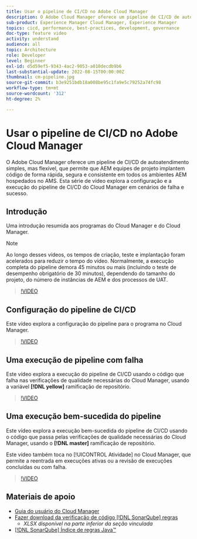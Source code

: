 ```yaml
---
title: Usar o pipeline de CI/CD no Adobe Cloud Manager
description: O Adobe Cloud Manager oferece um pipeline de CI/CD de autoatendimento simples, mas flexível, que permite que AEM equipes de projeto implantem código de forma rápida, segura e consistente em todos os ambientes AEM hospedados no AMS. Esta série de vídeo explora a configuração e a execução do pipeline de CI/CD do Cloud Manager em cenários de falha e sucesso.
sub-product: Experience Manager Cloud Manager, Experience Manager
topics: cicd, performance, best-practices, development, governance
doc-type: feature video
activity: understand
audience: all
topic: Architecture
role: Developer
level: Beginner
exl-id: d5d59ef5-9343-4ac2-9053-a010decdb9b6
last-substantial-update: 2022-08-15T00:00:00Z
thumbnail: cm-pipeline.jpg
source-git-commit: b3e9251bdb18a008be95c1fa9e5c79252a74fc98
workflow-type: tm+mt
source-wordcount: '312'
ht-degree: 2%

---
```


# Usar o pipeline de CI/CD no Adobe Cloud Manager

O Adobe Cloud Manager oferece um pipeline de CI/CD de autoatendimento simples, mas flexível, que permite que AEM equipes de projeto implantem código de forma rápida, segura e consistente em todos os ambientes AEM hospedados no AMS. Esta série de vídeo explora a configuração e a execução do pipeline de CI/CD do Cloud Manager em cenários de falha e sucesso.

## Introdução

Uma introdução resumida aos programas do Cloud Manager e do Cloud Manager.

>[!NOTE]
>
>Ao longo desses vídeos, os tempos de criação, teste e implantação foram acelerados para reduzir o tempo do vídeo. Normalmente, a execução completa do pipeline demora 45 minutos ou mais (incluindo o teste de desempenho obrigatório de 30 minutos), dependendo do tamanho do projeto, do número de instâncias de AEM e dos processos de UAT.

>[!VIDEO](https://video.tv.adobe.com/v/23082?quality=12&learn=on)

## Configuração do pipeline de CI/CD

Este vídeo explora a configuração do pipeline para o programa no Cloud Manager.

>[!VIDEO](https://video.tv.adobe.com/v/23083?quality=12&learn=on)

## Uma execução de pipeline com falha

Este vídeo explora a execução do pipeline de CI/CD usando o código que falha nas verificações de qualidade necessárias do Cloud Manager, usando a variável **[!DNL yellow]** ramificação de repositório.

>[!VIDEO](https://video.tv.adobe.com/v/23084?quality=12&learn=on)

## Uma execução bem-sucedida do pipeline

Este vídeo explora a execução bem-sucedida do pipeline de CI/CD usando o código que passa pelas verificações de qualidade necessárias do Cloud Manager, usando o **[!DNL master]** ramificação de repositório.

Este vídeo também toca no [!UICONTROL Atividade] no Cloud Manager, que permite a reentrada em execuções ativas ou a revisão de execuções concluídas ou com falha.

>[!VIDEO](https://video.tv.adobe.com/v/23085?quality=12&learn=on)

## Materiais de apoio

* [Guia do usuário do Cloud Manager](https://experienceleague.adobe.com/docs/experience-manager-cloud-service/content/introduction.html?lang=pt-BR)
* [Fazer download da verificação de código [!DNL SonarQube] regras](https://experienceleague.adobe.com/docs/experience-manager-cloud-manager/content/using/code-quality-testing.html)
   * *XLSX disponível na parte inferior da seção vinculada*
* [[!DNL SonarQube] Índice de regras Java™](https://rules.sonarsource.com/java/)
